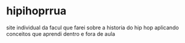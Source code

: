 # hipihoprrua
site individual da facul que farei sobre a historia do hip hop aplicando conceitos que aprendi dentro e fora de aula
